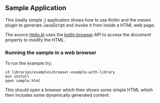 ## Sample Application

This (really simple ;) application shows how to use Kotlin and the maven plugin to generate JavaScript and invoke it from inside a HTML web page.

The source [Hello.kt](https://github.com/JetBrains/kotlin/blob/master/libraries/examples/browser-example-with-library/src/main/kotlin/sample/Hello.kt) uses the [kotlin.browser](https://jetbrains.github.com/kotlin/versions/snapshot/apidocs/kotlin/browser/package-summary.html) API to access the *document* property to modify the HTML.

### Running the sample in a web browser

To run the example try:

    cd libraries/examples/browser-example-with-library
    mvn install
    open sample.html

This should open a browser which then shows some simple HTML which then includes some dynamically generated content.
